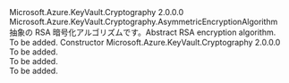 <Type Name="RsaEncryption" FullName="Microsoft.Azure.KeyVault.Cryptography.Algorithms.RsaEncryption">
  <TypeSignature Language="C#" Value="public abstract class RsaEncryption : Microsoft.Azure.KeyVault.Cryptography.AsymmetricEncryptionAlgorithm" />
  <TypeSignature Language="ILAsm" Value=".class public auto ansi abstract beforefieldinit RsaEncryption extends Microsoft.Azure.KeyVault.Cryptography.AsymmetricEncryptionAlgorithm" />
  <TypeSignature Language="DocId" Value="T:Microsoft.Azure.KeyVault.Cryptography.Algorithms.RsaEncryption" />
  <TypeSignature Language="VB.NET" Value="Public MustInherit Class RsaEncryption&#xA;Inherits AsymmetricEncryptionAlgorithm" />
  <TypeSignature Language="F#" Value="type RsaEncryption = class&#xA;    inherit AsymmetricEncryptionAlgorithm" />
  <AssemblyInfo>
    <AssemblyName>Microsoft.Azure.KeyVault.Cryptography</AssemblyName>
    <AssemblyVersion>2.0.0.0</AssemblyVersion>
  </AssemblyInfo>
  <Base>
    <BaseTypeName>Microsoft.Azure.KeyVault.Cryptography.AsymmetricEncryptionAlgorithm</BaseTypeName>
  </Base>
  <Interfaces />
  <Docs>
    <summary>
            <span data-ttu-id="e6f37-101">抽象の RSA 暗号化アルゴリズムです。</span><span class="sxs-lookup"><span data-stu-id="e6f37-101">Abstract RSA encryption algorithm.</span></span>
            </summary>
    <remarks>To be added.</remarks>
  </Docs>
  <Members>
    <Member MemberName=".ctor">
      <MemberSignature Language="C#" Value="protected RsaEncryption (string name);" />
      <MemberSignature Language="ILAsm" Value=".method familyhidebysig specialname rtspecialname instance void .ctor(string name) cil managed" />
      <MemberSignature Language="DocId" Value="M:Microsoft.Azure.KeyVault.Cryptography.Algorithms.RsaEncryption.#ctor(System.String)" />
      <MemberSignature Language="VB.NET" Value="Protected Sub New (name As String)" />
      <MemberSignature Language="F#" Value="new Microsoft.Azure.KeyVault.Cryptography.Algorithms.RsaEncryption : string -&gt; Microsoft.Azure.KeyVault.Cryptography.Algorithms.RsaEncryption" Usage="new Microsoft.Azure.KeyVault.Cryptography.Algorithms.RsaEncryption name" />
      <MemberType>Constructor</MemberType>
      <AssemblyInfo>
        <AssemblyName>Microsoft.Azure.KeyVault.Cryptography</AssemblyName>
        <AssemblyVersion>2.0.0.0</AssemblyVersion>
      </AssemblyInfo>
      <Parameters>
        <Parameter Name="name" Type="System.String" />
      </Parameters>
      <Docs>
        <param name="name">To be added.</param>
        <summary>To be added.</summary>
        <remarks>To be added.</remarks>
      </Docs>
    </Member>
  </Members>
</Type>
